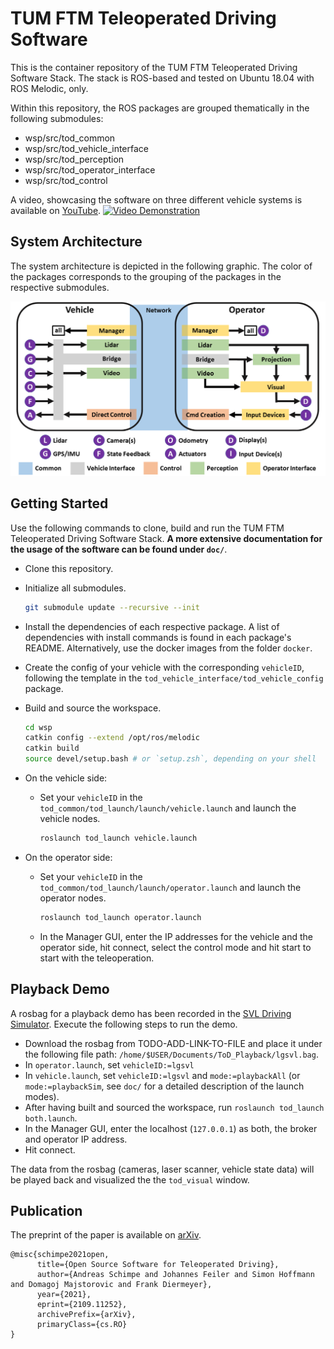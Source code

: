 # TUM FTM Teleoperated Driving Software

This is the container repository of the TUM FTM Teleoperated Driving Software Stack. The stack is ROS-based and tested on Ubuntu 18.04 with ROS Melodic, only.

Within this repository, the ROS packages are grouped thematically in the following submodules:
  * wsp/src/tod_common
  * wsp/src/tod_vehicle_interface
  * wsp/src/tod_perception
  * wsp/src/tod_operator_interface
  * wsp/src/tod_control

A video, showcasing the software on three different vehicle systems is available on [YouTube](https://www.youtube.com/watch?v=bQZLCOpOAQc).
[![Video Demonstration](https://img.youtube.com/vi/bQZLCOpOAQc/0.jpg)](https://www.youtube.com/watch?v=bQZLCOpOAQc)

## System Architecture

The system architecture is depicted in the following graphic. The color of the packages corresponds to the grouping of the packages in the respective submodules.

![Alt](doc/architecture_tof.png "system architecture")

## Getting Started

Use the following commands to clone, build and run the TUM FTM Teleoperated Driving Software Stack. **A more extensive documentation for the usage of the software can be found under `doc/`**.

* Clone this repository. 
* Initialize all submodules.

  ```bash
  git submodule update --recursive --init
  ```

* Install the dependencies of each respective package. A list of dependencies with install commands is found in each package's README. Alternatively, use the docker images from the folder `docker`.
* Create the config of your vehicle with the corresponding `vehicleID`, following the template in the `tod_vehicle_interface/tod_vehicle_config` package.
* Build and source the workspace.

  ```bash
  cd wsp
  catkin config --extend /opt/ros/melodic
  catkin build
  source devel/setup.bash # or `setup.zsh`, depending on your shell
  ```

* On the vehicle side: 
  * Set your `vehicleID` in the `tod_common/tod_launch/launch/vehicle.launch` and launch the vehicle nodes.

    ```bash
    roslaunch tod_launch vehicle.launch
    ```

* On the operator side:
  * Set your `vehicleID` in the `tod_common/tod_launch/launch/operator.launch` and launch the operator nodes.

    ```bash
    roslaunch tod_launch operator.launch
    ```

  * In the Manager GUI, enter the IP addresses for the vehicle and the operator side, hit connect, select the control mode and hit start to start with the teleoperation.

## Playback Demo

A rosbag for a playback demo has been recorded in the [SVL Driving Simulator](https://www.svlsimulator.com/). Execute the following steps to run the demo.
* Download the rosbag from TODO-ADD-LINK-TO-FILE and place it under the following file path:
  `/home/$USER/Documents/ToD_Playback/lgsvl.bag`.
* In `operator.launch`, set `vehicleID:=lgsvl`
* In `vehicle.launch`, set `vehicleID:=lgsvl` and `mode:=playbackAll` (or `mode:=playbackSim`, see `doc/` for a detailed description of the launch modes).
* After having built and sourced the workspace, run `roslaunch tod_launch both.launch`.
* In the Manager GUI, enter the localhost (`127.0.0.1`) as both, the broker and operator IP address.
* Hit connect.

The data from the rosbag (cameras, laser scanner, vehicle state data) will be played back and visualized the the `tod_visual` window.

## Publication

The preprint of the paper is available on [arXiv](https://arxiv.org/abs/2109.11252).

    @misc{schimpe2021open,
          title={Open Source Software for Teleoperated Driving},
          author={Andreas Schimpe and Johannes Feiler and Simon Hoffmann and Domagoj Majstorovic and Frank Diermeyer},
          year={2021},
          eprint={2109.11252},
          archivePrefix={arXiv},
          primaryClass={cs.RO}
    }

